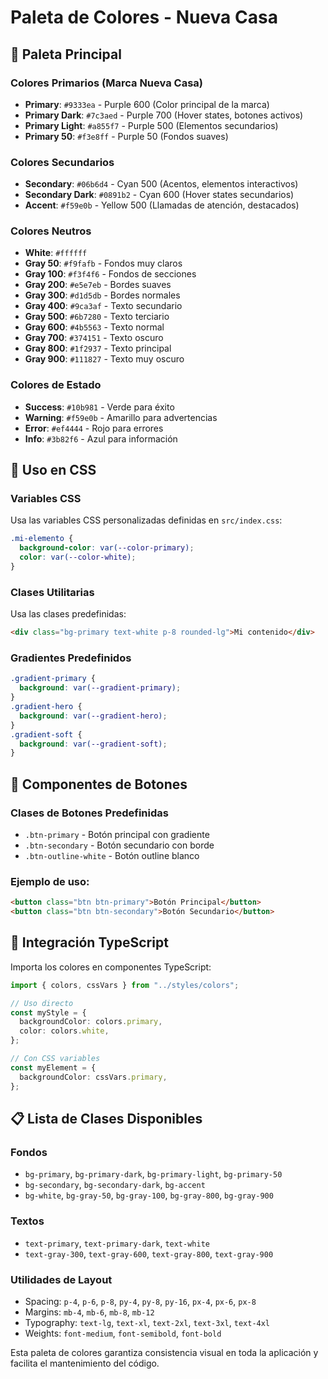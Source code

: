 # Paleta de Colores - Nueva Casa

## 🎨 Paleta Principal

### Colores Primarios (Marca Nueva Casa)

- **Primary**: `#9333ea` - Purple 600 (Color principal de la marca)
- **Primary Dark**: `#7c3aed` - Purple 700 (Hover states, botones activos)
- **Primary Light**: `#a855f7` - Purple 500 (Elementos secundarios)
- **Primary 50**: `#f3e8ff` - Purple 50 (Fondos suaves)

### Colores Secundarios

- **Secondary**: `#06b6d4` - Cyan 500 (Acentos, elementos interactivos)
- **Secondary Dark**: `#0891b2` - Cyan 600 (Hover states secundarios)
- **Accent**: `#f59e0b` - Yellow 500 (Llamadas de atención, destacados)

### Colores Neutros

- **White**: `#ffffff`
- **Gray 50**: `#f9fafb` - Fondos muy claros
- **Gray 100**: `#f3f4f6` - Fondos de secciones
- **Gray 200**: `#e5e7eb` - Bordes suaves
- **Gray 300**: `#d1d5db` - Bordes normales
- **Gray 400**: `#9ca3af` - Texto secundario
- **Gray 500**: `#6b7280` - Texto terciario
- **Gray 600**: `#4b5563` - Texto normal
- **Gray 700**: `#374151` - Texto oscuro
- **Gray 800**: `#1f2937` - Texto principal
- **Gray 900**: `#111827` - Texto muy oscuro

### Colores de Estado

- **Success**: `#10b981` - Verde para éxito
- **Warning**: `#f59e0b` - Amarillo para advertencias
- **Error**: `#ef4444` - Rojo para errores
- **Info**: `#3b82f6` - Azul para información

## 🚀 Uso en CSS

### Variables CSS

Usa las variables CSS personalizadas definidas en `src/index.css`:

```css
.mi-elemento {
  background-color: var(--color-primary);
  color: var(--color-white);
}
```

### Clases Utilitarias

Usa las clases predefinidas:

```html
<div class="bg-primary text-white p-8 rounded-lg">Mi contenido</div>
```

### Gradientes Predefinidos

```css
.gradient-primary {
  background: var(--gradient-primary);
}
.gradient-hero {
  background: var(--gradient-hero);
}
.gradient-soft {
  background: var(--gradient-soft);
}
```

## 📱 Componentes de Botones

### Clases de Botones Predefinidas

- `.btn-primary` - Botón principal con gradiente
- `.btn-secondary` - Botón secundario con borde
- `.btn-outline-white` - Botón outline blanco

### Ejemplo de uso:

```html
<button class="btn btn-primary">Botón Principal</button>
<button class="btn btn-secondary">Botón Secundario</button>
```

## 🔧 Integración TypeScript

Importa los colores en componentes TypeScript:

```typescript
import { colors, cssVars } from "../styles/colors";

// Uso directo
const myStyle = {
  backgroundColor: colors.primary,
  color: colors.white,
};

// Con CSS variables
const myElement = {
  backgroundColor: cssVars.primary,
};
```

## 📋 Lista de Clases Disponibles

### Fondos

- `bg-primary`, `bg-primary-dark`, `bg-primary-light`, `bg-primary-50`
- `bg-secondary`, `bg-secondary-dark`, `bg-accent`
- `bg-white`, `bg-gray-50`, `bg-gray-100`, `bg-gray-800`, `bg-gray-900`

### Textos

- `text-primary`, `text-primary-dark`, `text-white`
- `text-gray-300`, `text-gray-600`, `text-gray-800`, `text-gray-900`

### Utilidades de Layout

- Spacing: `p-4`, `p-6`, `p-8`, `py-4`, `py-8`, `py-16`, `px-4`, `px-6`, `px-8`
- Margins: `mb-4`, `mb-6`, `mb-8`, `mb-12`
- Typography: `text-lg`, `text-xl`, `text-2xl`, `text-3xl`, `text-4xl`
- Weights: `font-medium`, `font-semibold`, `font-bold`

Esta paleta de colores garantiza consistencia visual en toda la aplicación y facilita el mantenimiento del código.
